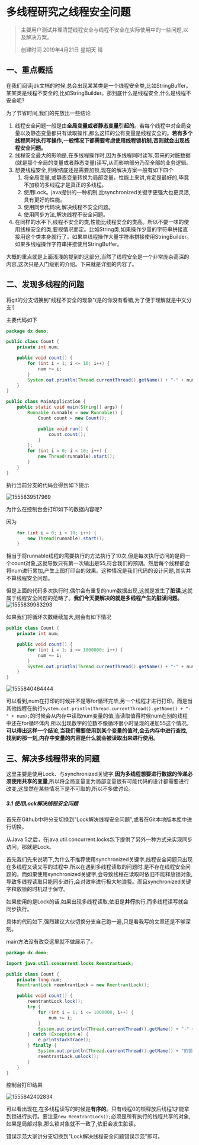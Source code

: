 # 多线程研究之线程安全问题
>  主要用户测试并理清楚线程安全与线程不安全在实际使用中的一些问题,以及解决方案。
>
> 创建时间   2019年4月21日   星期天   晴

## 一、重点概括

在我们阅读jdk文档的时候,总会出现某某类是一个线程安全类,比如StringBuffer。某某类是线程不安全的,比如StringBuilder。那到底什么是线程安全,什么是线程不安全呢?

为了节省时间,我们的先放出一些结论

1. 线程安全问题一般是由**全局变量或者静态变量引起的**。若每个线程中对全局变量以及静态变量都只有读取操作,那么这样的公有变量是线程安全的。**若有多个线程同时执行写操作,一般情况下都需要考虑使用线程锁机制,否则就会出现线程安全问题。**
2. 线程安全最大的影响是,在多线程操作时,因为多线程同时读写,带来的对脏数据(就是那个全局的变量或者静态变量)读写,从而影响部分乃至全部的业务逻辑。
3. 想要线程安全,归根结底还是需要加锁,现在的解决方案一般有如下四个
   1. 将全局变量,或静态变量转换为局部变量。性能上来讲,肯定是最好的,毕竟不加锁的多线程才是真正的多线程。
   2. 使用Lock。java提供的一种机制,比synchronized关键字更强大也更灵活,具有更好的性能。
   3. 使用同步代码块,解决线程不安全问题。
   4. 使用同步方法,解决线程不安全问题。
4. 在同样的水平下,线程不安全的类,性能比线程安全的类高。所以不要一味的使用线程安全的类,要视情况而定。比如String类,如果操作少量的字符串拼接直接用这个类本身就行了。如果单线程操作大量字符串拼接使用StringBuilder。如果多线程操作字符串拼接使用StringBuffer。

大概的重点就是上面浅浅的提到的这部分,当然了线程安全是一个非常庞杂高深的内容,这次只是入门级别的介绍。下来就是详细的内容了。

## 二、发现多线程的问题

将git的分支切换到"线程不安全的现象"(是的你没有看错,为了便于理解就是中文分支!)

主要代码如下

```java
package dx.demo;

public class Count {
    private int num;

    public void count() {
        for (int i = 1; i <= 10; i++) {
            num += i;
        }
        System.out.println(Thread.currentThread().getName() + "-" + num);
    }
}  
```



```java
public class MainApplication {
    public static void main(String[] args) {
        Runnable runnable = new Runnable() {
            Count count = new Count();

            public void run() {
                count.count();
            }
        };
        for (int i = 0; i < 10; i++) {
            new Thread(runnable).start();
        }
    }
}
```



执行当前分支的代码会得到如下提示

![1555839517969](https://github.com/zdx1993/thread_safety.git/raw/master/assets/1555839517969.png)

为什么在控制台会打印如下的数据内容呢?

因为

```java
    for (int i = 0; i < 10; i++) {
        new Thread(runnable).start();
    }
```
相当于将runnable线程的需要执行的方法执行了10次,但是每次执行访问的是同一个count对象,这就导致只有第一次输出是55,符合我们的预期。然后每个线程都会将num进行累加,产生上图打印台的效果。这种情况是我们代码的设计问题,其实并不算线程安全问题。

但是上面的代码多次执行时,偶尔会有重复的num数据出现,这就是发生了**脏读**,这就属于线程安全问题的范畴了。**我们今天要解决的就是多线程产生的脏读问题。**![1555839983293](assets/1555839983293.png)

如果我们将循环次数继续加大,则会有如下情况

```java
public class Count {
    private int num;

    public void count() {
        for (int i = 1; i <= 1000000; i++) {
            num += i;
        }
        System.out.println(Thread.currentThread().getName() + "-" + num);
    }
}  
```



![1555840464444](assets/1555840464444.png)

可以看到,num在打印的时候并不是等for循环完毕,另一个线程才进行打印。而是当其他线程在执行`System.out.println(Thread.currentThread().getName() + "-" + num);`的时候会从内存中读取num变量的值,当读取值得时候num在别的线程中还在for循环体内,所以出现数字的位数不像循环很小时呈现的递加55这个情况。**可以得出这样一个结论,当我们需要使用到某个变量的值时,会去内存中进行查找,找到的那一刻,内存中变量的内容是什么就会被读取出来进行使用。**

## 三、解决多线程带来的问题

这里主要是使用Lock、与synchronized关键字,**因为多线程想要进行数据的传递必须使用共享的变量**,所以将全局变量变为局部变量很有可能代码的设计都需要进行改变,这显然在某些情况下是不可取的,所以不多做讨论。

##### 3.1 使用Lock解决线程安全问题

首先在Github中将分支切换到"Lock解决线程安全问题",或者在Git本地版本库中进行切换。

从Java 5之后，在java.util.concurrent.locks包下提供了另外一种方式来实现同步访问，那就是Lock。

首先我们先来说明下,为什么不推荐使用synchronized关键字,线程安全问题只出现在多线程又读又写的过程中,所以在遇到多线程读取的问题时,是不存在线程安全问题的。而如果使用synchronized关键字,会导致线程在读取时依旧不能释放锁对象,导致多线程读取只能同步进行,会对效率进行极大地浪费。而且synchronized关键字释放锁的时机过于保守。

如果使用的是Lock的话,如果出现多线程读取,依旧是**并行**执行,而多线程读写就会同步执行。

具体的代码如下,强烈建议大伙切换分支自己跑一遍,只是看我写的文章还是不够深刻。

main方法没有改变这里就不做展示了。

```java
package dx.demo;

import java.util.concurrent.locks.ReentrantLock;

public class Count {
    private long num;
    ReentrantLock reentrantLock = new ReentrantLock();

    public void count() {
        reentrantLock.lock();
        try {
            for (int i = 1; i <= 1000000; i++) {
                num += i;
            }
            System.out.println(Thread.currentThread().getName() + "-" + num);
        } catch (Exception e) {
            e.printStackTrace();
        } finally {
            System.out.println(Thread.currentThread().getName() + "的锁释放了");
            reentrantLock.unlock();
        }
    }
}  
```

控制台打印结果

![1555842402834](assets/1555842402834.png)

可以看出现在,在多线程读写的时候是**有序的**。只有线程0的锁释放后线程1才能拿到锁进行执行。要注意`new ReentrantLock();`必须是所有执行的线程共享的对象,如果是局部对象,那么锁对象就不一致了,依旧会发生脏读。

错误示范大家讲分支切换到"Lock解决线程安全问题错误示范"即可。
